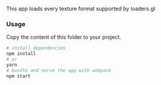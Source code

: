This app loads every texture format supported by loaders.gl

### Usage

Copy the content of this folder to your project.

```bash
# install dependencies
npm install
# or
yarn
# bundle and serve the app with webpack
npm start
```

